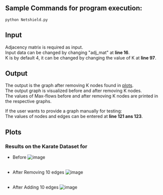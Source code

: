 ## Sample Commands for program execution:

```
python Netshield.py
```


## Input
Adjacency matrix is required as input.<br/>
Input data can be changed by changing "adj_mat" at **line 16**.<br/>
K is by default 4, it can be changed by changing the value of K at **line 97**.<br/>

## Output
The output is the graph after removing K nodes found in [plots](plots).<br/>
The output graph is visualized before and after removing K nodes.<br/>
The values of Max-flows before and after removing K nodes are printed in the respective graphs.<br/>

If the user wants to provide a graph manually for testing:<br/>
The values of nodes and edges can be entered at **line 121 ans 123**. 

## Plots
### Results on the Karate Dataset for 
- Before
![image](plots/karate_before.png)
<br><br>

- After Removing 10 edges
![image](plots/karate_remove_10_after.png)
<br><br>

- After Adding 10 edges 
![image](plots/karate_add_10_after.png)
